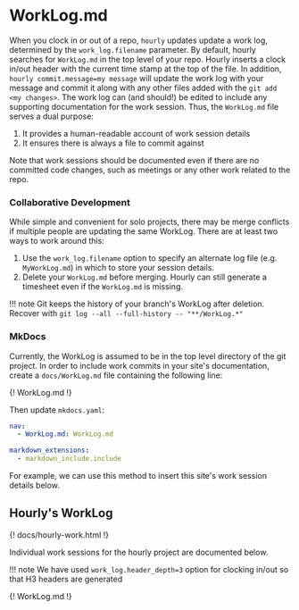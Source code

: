 # WorkLog.md

When you clock in or out of a repo, `hourly` updates update a work log, determined by the `work_log.filename` parameter. By default, hourly searches for `WorkLog.md` in the top level of your repo. Hourly inserts a clock in/out header with the current time stamp at the top of the file. In addition, `hourly commit.message=my message` will update the work log with your message and commit it along with any other files added with the `git add <my changes>`. The work log can (and should!) be edited to include any supporting documentation for the work session. Thus, the `WorkLog.md` file serves a dual purpose:

1. It provides a human-readable account of work session details
2. It ensures there is always a file to commit against

Note that work sessions should be documented even if there are no committed code changes, such as meetings or any other work related to the repo.

### Collaborative Development

While simple and convenient for solo projects, there may be merge conflicts if multiple people are updating the same WorkLog. 
There are at least two ways to work around this:

1. Use the `work_log.filename` option to specify an alternate log file (e.g. `MyWorkLog.md`) in which to store your session details.
2. Delete your `WorkLog.md` before merging. Hourly can still generate a timesheet even if the `WorkLog.md` is missing.

!!! note
    Git keeps the history of your branch's WorkLog after deletion. Recover with `git log --all --full-history -- "**/WorkLog.*"`


### MkDocs 

Currently, the WorkLog is assumed to be in the top level directory of the git project. In order to include work commits in your site's documentation, create a `docs/WorkLog.md` file containing the following line:


\{! WorkLog.md !\} 

Then update `mkdocs.yaml`:

```yaml
nav:
  - WorkLog.md: WorkLog.md

markdown_extensions:
  - markdown_include.include
```

For example, we can use this method to insert this site's work session details below.

## Hourly's WorkLog

{! docs/hourly-work.html !}

Individual work sessions for the hourly project are documented below. 
 
!!! note
    We have used `work_log.header_depth=3` option for clocking in/out so that H3 headers are generated

{! WorkLog.md !} 

